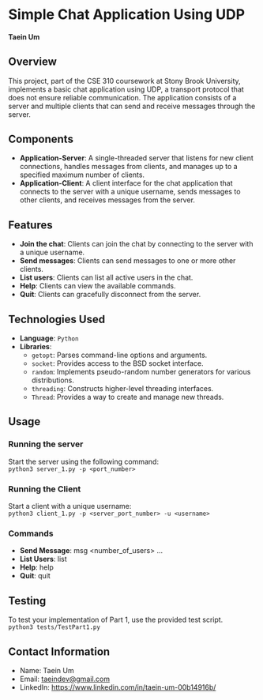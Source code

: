 # Simple Chat Application Using UDP
#### Taein Um




## Overview
This project, part of the CSE 310 coursework at Stony Brook University, implements a basic chat application using UDP, a transport protocol that does not ensure reliable communication. The application consists of a server and multiple clients that can send and receive messages through the server.


## Components
- **Application-Server**: A single-threaded server that listens for new client connections, handles messages from clients, and manages up to a specified maximum number of clients.
- **Application-Client**: A client interface for the chat application that connects to the server with a unique username, sends messages to other clients, and receives messages from the server.


## Features
- **Join the chat**: Clients can join the chat by connecting to the server with a unique username.
- **Send messages**: Clients can send messages to one or more other clients.
- **List users**: Clients can list all active users in the chat.
- **Help**: Clients can view the available commands.
- **Quit**: Clients can gracefully disconnect from the server.


## Technologies Used
- **Language**: `Python`
- **Libraries**:
    - `getopt`: Parses command-line options and arguments.
    - `socket`: Provides access to the BSD socket interface.
    - `random`: Implements pseudo-random number generators for various distributions.
    - `threading`: Constructs higher-level threading interfaces.
    - `Thread`: Provides a way to create and manage new threads.




## Usage

### Running the server
Start the server using the following command:<br>
`python3 server_1.py -p <port_number>`

### Running the Client
Start a client with a unique username:<br>
`python3 client_1.py -p <server_port_number> -u <username>`

### Commands
- **Send Message**: msg <number_of_users> <username1> <username2> ... <message>
- **List Users**: list
- **Help**: help
- **Quit**: quit




## Testing
To test your implementation of Part 1, use the provided test script.<br>
`python3 tests/TestPart1.py`




## Contact Information
- Name: Taein Um
- Email: taeindev@gmail.com
- LinkedIn: https://www.linkedin.com/in/taein-um-00b14916b/
